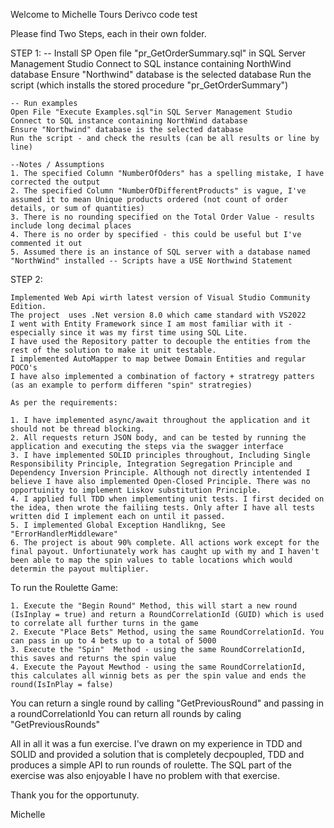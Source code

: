 Welcome to Michelle Tours Derivco code test

Please find Two Steps, each in their own folder.


STEP 1:
	-- Install SP
	Open  file "pr_GetOrderSummary.sql" in SQL Server Management Studio 
	Connect to SQL instance containing NorthWind database
	Ensure "Northwind" database is the selected database
	Run the script (which installs the stored procedure "pr_GetOrderSummary")

	-- Run examples 
	Open File "Execute Examples.sql"in SQL Server Management Studio 
	Connect to SQL instance containing NorthWind database
	Ensure "Northwind" database is the selected database
	Run the script - and check the results (can be all results or line by line)

	--Notes / Assumptions	
	1. The specified Column "NumberOfOders" has a spelling mistake, I have corrected the output
	2. The specified Column "NumberOfDifferentProducts" is vague, I've assumed it to mean Unique products ordered (not count of order details, or sum of quantities)
	3. There is no rounding specified on the Total Order Value - results include long decimal places
	4. There is no order by specified - this could be useful but I've commented it out
	5. Assumed there is an instance of SQL server with a database named "NorthWind" installed -- Scripts have a USE Northwind Statement

STEP 2:

	Implemented Web Api wirth latest version of Visual Studio Community Edition.
	The project  uses .Net version 8.0 which came standard with VS2022
	I went with Entity Framework since I am most familiar with it - especially since it was my first time using SQL Lite.
	I have used the Repository patter to decouple the entities from the rest of the solution to make it unit testable.
	I implemented AutoMapper to map betwee Domain Entities and regular POCO's
	I have also implemented a combination of factory + stratregy patters (as an example to perform differen "spin" stratregies)

	As per the requirements:
	
	1. I have implemented async/await throughout the application and it should not be thread blocking.
	2. All requests return JSON body, and can be tested by running the application and executing the steps via the swagger interface
	3. I have implemented SOLID principles throughout, Including Single Responsibility Principle, Integration Segregation Principle and Dependency Inversion Principle. Although not directly intentended I believe I have also implemented Open-Closed Principle. There was no opportuinity to implement Liskov substitution Principle.
	4. I applied full TDD when implementing unit tests. I first decided on the idea, then wrote the failiing tests. Only after I have all tests written did I implement each on until it passed. 
	5. I implemented Global Exception Handlikng, See "ErrorHandlerMiddleware"
	6. The project is about 90% complete. All actions work except for the final payout. Unfortiunately work has caught up with my and I haven't been able to map the spin values to table locations which would determin the payout multiplier. 


To run the Roulette Game:

	1. Execute the "Begin Round" Method, this will start a new round (IsInplay = true) and return a RoundCorrelationId (GUID) which is used to correlate all further turns in the game
	2. Execute "Place Bets" Method, using the same RoundCorrelationId. You can pass in up to 4 bets up to a total of 5000
	3. Execute the "Spin"  Method - using the same RoundCorrelationId, this saves and returns the spin value
	4. Execute the Payout Mewthod - using the same RoundCorrelationId, this calculates all winnig bets as per the spin value and ends the round(IsInPlay = false)

You can return a single round by calling "GetPreviousRound" and passing in a roundCorrelationId
You can return all rounds by caling "GetPreviousRounds"




All in all it was a fun exercise. I've drawn on my experience in TDD and SOLID and provided a solution that is completely decpoupled, TDD and produces a simple API to run rounds of roulette. The SQL part of the exercise was also enjoyable I have no problem with that exercise.

Thank you for the opportunuty.

Michelle

